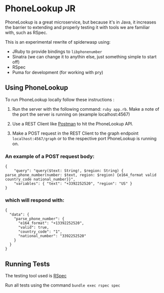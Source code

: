 # PhoneLookup JR

PhoneLookup is a great microservice, but because it's in Java, it increases the barrier to extending and properly testing it with tools we are familiar with, such as RSpec.

This is an experimental rewrite of spiderwasp using:

- JRuby to provide bindings to `libphonenumber`
- Sinatra (we can change it to anythin else, just something simple to start off)
- RSpec
- Puma for development (for working with pry)

## Using PhoneLookup

To run PhoneLookup locally follow these instructions : 

1. Run the server with the following command: `ruby app.rb`. Make a note of the port the server is running on (example localhost:4567)

2. Use a REST Client like [Postman](https://www.getpostman.com/) to hit the PhoneLookup API.

3. Make a POST request in the REST Client to the graph endpoint `localhost:4567/graph` or to the respective port PhoneLookup is running on.

### An example of a POST request body:
```
{
    "query": "query($text: String!, $region: String) { parse_phone_number(number: $text, region: $region) {e164_format valid country_code national_number}}",
    "variables": { "text": "+3392252520", "region": "US" }
}
```
### which will respond with:

```
{
  "data": {
    "parse_phone_number": {
      "e164_format": "+13392252520",
      "valid": true,
      "country_code": "1",
      "national_number": "3392252520"
    }
  }
}
```
## Running Tests

The testing tool used is [RSpec](http://rspec.info/documentation/)

Run all tests using the command `bundle exec rspec spec`
